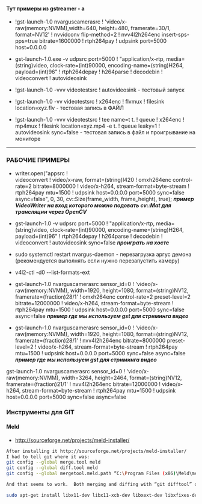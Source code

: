 #### Тут примеры из gstreamer - а

- !gst-launch-1.0 nvarguscamerasrc ! 'video/x-raw(memory:NVMM),width=640, height=480, framerate=30/1, format=NV12' ! nvvidconv flip-method=2 ! nvv4l2h264enc insert-sps-pps=true bitrate=1600000 ! rtph264pay ! udpsink port=5000 host=0.0.0.0
- gst-launch-1.0.exe -v udpsrc port=5000 ! "application/x-rtp, media=(string)video, clock-rate=(int)90000, encoding-name=(string)H264, payload=(int)96" ! rtph264depay ! h264parse ! decodebin  ! videoconvert ! autovideosink



- !gst-launch-1.0 -vvv videotestsrc ! autovideosink   - тестовый запуск

- !gst-launch-1.0 -vv videotestsrc ! x264enc ! flvmux ! filesink location=xyz.flv   - тестовая запись в ФАЙЛ

- !gst-launch-1.0 -vvv videotestsrc ! tee name=t t. ! queue ! x264enc ! mp4mux ! filesink location=xyz.mp4 -e t. ! queue leaky=1 ! autovideosink sync=false  - тестовая запись в файл и проигрывание на мониторе



---
### РАБОЧИЕ ПРИМЕРЫ
-  writer.open("appsrc !  \
     videoconvert ! video/x-raw, format=(string)I420 ! omxh264enc control-rate=2 bitrate=8000000 ! video/x-h264, stream-format=byte-stream ! \
     rtph264pay mtu=1500 ! udpsink host=0.0.0.0 port=5000 sync=false async=false", 0, 30, cv::Size(frame_width, frame_height), true); ***пример  VideoWriter на вход которого можно подовать cv::Mat для трансляции через OpenCV***
- gst-launch-1.0 -v udpsrc port=5000 ! "application/x-rtp, media=(string)video, clock-rate=(int)90000, encoding-name=(string)H264, payload=(int)96" ! rtph264depay ! h264parse ! decodebin ! videoconvert ! autovideosink sync=false ***проиграть на хосте***
 - sudo systemctl restart nvargus-daemon - перезагрузка аргус демона (рекомендуется выполнять если нужно перезапустить камеру)
 - v4l2-ctl -d0 --list-formats-ext 
 - gst-launch-1.0 nvarguscamerasrc sensor_id=0 ! 'video/x-raw(memory:NVMM), width=1920, height=1080, format=(string)NV12, framerate=(fraction)28/1' ! omxh264enc control-rate=2 preset-level=2 bitrate=12000000 ! video/x-h264, stream-format=byte-stream ! rtph264pay mtu=1500 ! udpsink host=0.0.0.0 port=5000 sync=false async=false   ***пример где мы используем gst для стриминга видео***

  - gst-launch-1.0 nvarguscamerasrc sensor_id=0 ! 'video/x-raw(memory:NVMM), width=1920, height=1080, format=(string)NV12, framerate=(fraction)28/1' ! nvv4l2h264enc bitrate=8000000  preset-level=2 ! video/x-h264, stream-format=byte-stream ! rtph264pay mtu=1500 ! udpsink host=0.0.0.0 port=5000 sync=false async=false   ***пример где мы используем gst для стриминга видео***


  gst-launch-1.0 nvarguscamerasrc sensor_id=0 ! 'video/x-raw(memory:NVMM), width=3264, height=2464, format=(string)NV12, framerate=(fraction)21/1' ! nvv4l2h264enc bitrate=12000000 ! video/x-h264, stream-format=byte-stream ! rtph264pay mtu=1500 ! udpsink host=0.0.0.0 port=5000 sync=false async=false


  ### Инструменты для GIT 
  #### Meld 
 -  http://sourceforge.net/projects/meld-installer/

 ```sh
After installing it http://sourceforge.net/projects/meld-installer/
I had to tell git where it was:
git config --global merge.tool meld
git config --global diff.tool meld
git config --global mergetool.meld.path “C:\Program Files (x86)\Meld\meld\meld.exe”

And that seems to work.  Both merging and diffing with “git difftool” or “git mergetool”

 ```

 ```sh
 sudo apt-get install libx11-dev libx11-xcb-dev libxext-dev libxfixes-dev libxi-dev libxrender-dev libxcb1-dev libxcb-glx0-dev libxcb-keysyms1-dev libxcb-image0-dev libxcb-shm0-dev libxcb-icccm4-dev libxcb-sync0-dev libxcb-xfixes0-dev libxcb-shape0-dev libxcb-randr0-dev libxcb-render-util0-dev llibxcb-xinerama0-dev libxkbcommon-dev libxkbcommon-x11-dev
 ```